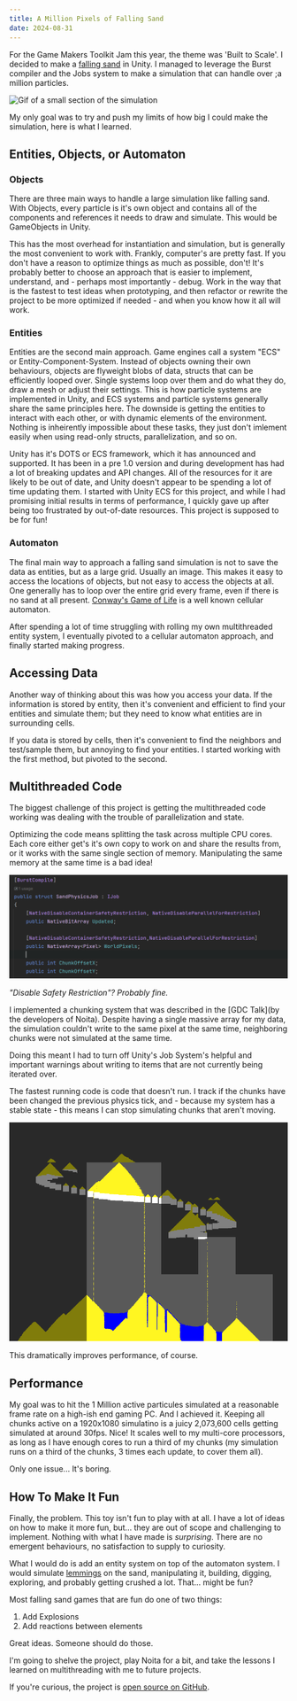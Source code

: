 ```yaml
---
title: A Million Pixels of Falling Sand
date: 2024-08-31
---
```


For the Game Makers Toolkit Jam this year, the theme was 'Built to Scale'. I decided to make a [falling sand](https://en.wikipedia.org/wiki/Falling-sand_game) in Unity. I managed to leverage the Burst compiler and the Jobs system to make a simulation that can handle over ;a million particles.

![Gif of a small section of the simulation](bigsand3.gif)

My only goal was to try and push my limits of how big I could make the simulation, here is what I learned.

## Entities, Objects, or Automaton

### Objects

There are three main ways to handle a large simulation like falling sand. With Objects, every particle is it's own object and contains all of the components and references it needs to draw and simulate. This would be GameObjects in Unity.

This has the most overhead for instantiation and simulation, but is generally the most convenient to work with. Frankly, computer's are pretty fast. If you don't have a reason to optimize things as much as possible, don't! It's probably better to choose an approach that is easier to implement, understand, and - perhaps most importantly - debug. Work in the way that is the fastest to test ideas when prototyping, and then refactor or rewrite the project to be more optimized if needed - and when you know how it all will work. 

### Entities

Entities are the second main approach. Game engines call a system "ECS" or Entity-Component-System. Instead of objects owning their own behaviours, objects are flyweight blobs of data, structs that can be efficiently looped over. Single systems loop over them and do what they do, draw a mesh or adjust their settings. This is how particle systems are implemented in Unity, and ECS systems and particle systems generally share the same principles here. The downside is getting the entities to interact with each other, or with dynamic elements of the environment. Nothing is inheirently impossible about these tasks, they just don't imlement easily when using read-only structs, parallelization, and so on.

Unity has it's DOTS or ECS framework, which it has announced and supported. It has been in a pre 1.0 version and during development has had a lot of breaking updates and API changes. All of the resources for it are likely to be out of date, and Unity doesn't appear to be spending a lot of time updating them. I started with Unity ECS for this project, and while I had promising initial results in terms of performance, I quickly gave up after being too frustrated by out-of-date resources. This project is supposed to be for fun!

### Automaton
The final main way to approach a falling sand simulation is not to save the data as entities, but as a large grid. Usually an image. This makes it easy to access the locations of objects, but not easy to access the objects at all. One generally has to loop over the entire grid every frame, even if there is no sand at all present. [Conway's Game of Life](https://en.wikipedia.org/wiki/Conway's_Game_of_Life) is a well known cellular automaton. 

After spending a lot of time struggling with rolling my own multithreaded entity system, I eventually pivoted to a cellular automaton approach, and finally started making progress.

## Accessing Data

Another way of thinking about this was how you access your data. If the information is stored by entity, then it's convenient and efficient to find your entities and simulate them; but they need to know what entities are in surrounding cells.

If you data is stored by cells, then it's convenient to find the neighbors and test/sample them, but annoying to find your entities. I started working with the first method, but pivoted to the second.

## Multithreaded Code

The biggest challenge of this project is getting the multithreaded code working was dealing with the trouble of parallelization and state.

Optimizing the code means splitting the task across multiple CPU cores. Each core either get's it's own copy to work on and share the results from, or it works with the same single section of memory. Manipulating the same memory at the same time is a bad idea! 

![Disabling warnings, YOLO](ignore_warnings.png)

*"Disable Safety Restriction"? Probably fine.*

I implemented a chunking system that was described in the [GDC Talk](by the developers of Noita). Despite having a single massive array for my data, the simulation couldn't write to the same pixel at the same time, neighboring chunks were not simulated at the same time.

Doing this meant I had to turn off Unity's Job System's helpful and important warnings about writing to items that are not currently being iterated over.

The fastest running code is code that doesn't run. I track if the chunks have been changed the previous physics tick, and - because my system has a stable state - this means I can stop simulating chunks that aren't moving.

![Sleeping Chunks tinted dark](sleeping.png)

This dramatically improves performance, of course. 

## Performance
My goal was to hit the 1 Million active particules simulated at a reasonable frame rate on a high-ish end gaming PC. And I achieved it. Keeping all chunks active on a 1920x1080 simulatino is a juicy 2,073,600 cells getting simulated at around 30fps. Nice! It scales well to my multi-core processors, as long as I have enough cores to run a third of my chunks (my simulation runs on a third of the chunks, 3 times each update, to cover them all). 

Only one issue... It's boring.

## How To Make It Fun
Finally, the problem. This toy isn't fun to play with at all. I have a lot of ideas on how to make it more fun, but... they are out of scope and challenging to implement. Nothing with what I have made is *surprising*. There are no emergent behaviours, no satisfaction to supply to curiosity. 

What I would do is add an entity system on top of the automaton system. I would simulate [lemmings](https://en.wikipedia.org/wiki/Lemmings_(video_game)) on the sand, manipulating it, building, digging, exploring, and probably getting crushed a lot. That... might be fun?

Most falling sand games that are fun do one of two things:

1. Add Explosions
2. Add reactions between elements

Great ideas. Someone should do those.

I'm going to shelve the project, play Noita for a bit, and take the lessons I learned on multithreading with me to future projects.

If you're curious, the project is [open source on GitHub](https://github.com/hunterdyar/Sand-Falling-Unity).
